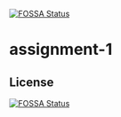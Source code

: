 [![FOSSA Status](https://app.fossa.com/api/projects/git%2Bgithub.com%2Fleas022%2Fassignment-1.svg?type=shield)](https://app.fossa.com/projects/git%2Bgithub.com%2Fleas022%2Fassignment-1?ref=badge_shield)

# assignment-1

## License
[![FOSSA Status](https://app.fossa.com/api/projects/git%2Bgithub.com%2Fleas022%2Fassignment-1.svg?type=large)](https://app.fossa.com/projects/git%2Bgithub.com%2Fleas022%2Fassignment-1?ref=badge_large)